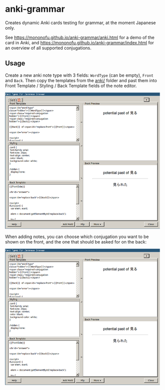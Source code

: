 # anki-grammar

Creates dynamic Anki cards testing for grammar, at the moment Japanese only.

See https://mononofu.github.io/anki-grammar/anki.html for a demo of the card in Anki, and https://mononofu.github.io/anki-grammar/index.html for an overview of all supported conjugations.


## Usage

Create a new anki note type with 3 fields: `WordType` (can be empty), `Front` and `Back`. Then copy the templates from the [anki/](https://github.com/Mononofu/anki-grammar/tree/gh-pages/anki) folder and past them into Front Template / Styling / Back Template fields of the note editor.

![Screenshot of the Anki Note Template](/images/note_template.png?raw=true)

When adding notes, you can choose which conjugation you want to be shown on the front, and the one that should be asked for on the back:

![Screenshot of the Anki Note Editor](/images/note_editor.png?raw=true)
